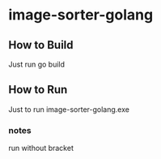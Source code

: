 # image-sorter-golang

## How to Build
Just run go build

## How to Run
Just to run image-sorter-golang.exe <source directory> <destination directory>

### notes
run without bracket

